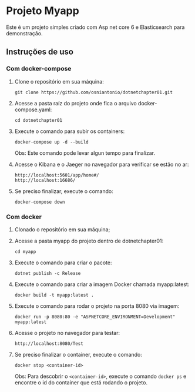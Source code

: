 # Projeto Myapp

Este é um projeto simples criado com Asp net core 6 e Elasticsearch para demonstração.

## Instruções de uso

### Com docker-compose

1. Clone o repositório em sua máquina:

   ```
   git clone https://github.com/osniantonio/dotnetchapter01.git
   ```

2. Acesse a pasta raíz do projeto onde fica o arquivo docker-compose.yaml:

   ```
   cd dotnetchapter01
   ```

3. Execute o comando para subir os containers:

   ```
   docker-compose up -d --build
   ```

   Obs: Este comando pode levar algun tempo para finalizar.

4. Acesse o Kibana e o Jaeger no navegador para verificar se estão no ar:

   ```
   http://localhost:5601/app/home#/
   http://localhost:16686/
   ```

5. Se preciso finalizar, execute o comando:

   ```
   docker-compose down
   ```

### Com docker

1. Clonado o repositório em sua máquina;

2. Acesse a pasta myapp do projeto dentro de dotnetchapter01:

   ```
   cd myapp
   ```

3. Execute o comando para criar o pacote:

   ```
   dotnet publish -c Release
   ```

4. Execute o comando para criar a imagem Docker chamada myapp:latest:

   ```
   docker build -t myapp:latest .
   ```

5. Execute o comando para rodar o projeto na porta 8080 via imagem:

   ```
   docker run -p 8080:80 -e "ASPNETCORE_ENVIRONMENT=Development" myapp:latest
   ```

6. Acesse o projeto no navegador para testar:

   ```
   http://localhost:8080/Test
   ```

7. Se preciso finalizar o container, execute o comando:

   ```
   docker stop <container-id>
   ```

   Obs: Para descobrir o `<container-id>`, execute o comando `docker ps` e encontre o id do container que está rodando o projeto.
